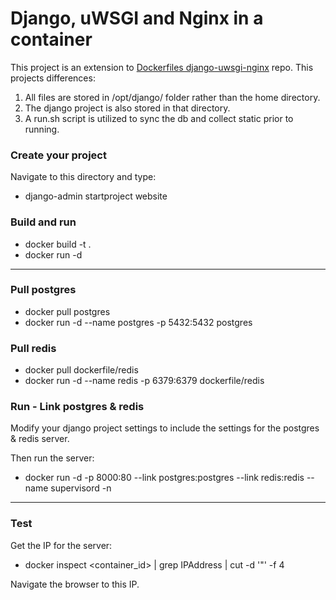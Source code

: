 # Django, uWSGI and Nginx in a container

This project is an extension to [Dockerfiles django-uwsgi-nginx](https://github.com/dockerfiles/django-uwsgi-nginx) repo. This projects differences:

1. All files are stored in /opt/django/ folder rather than the home directory.
2. The django project is also stored in that directory.
3. A run.sh script is utilized to sync the db and collect static prior to running.

### Create your project

Navigate to this directory and type:

* django-admin startproject website

### Build and run

* docker build -t <image-name> .
* docker run -d <image-name>

---

### Pull postgres

* docker pull postgres
* docker run -d --name postgres -p 5432:5432 postgres

### Pull redis

* docker pull dockerfile/redis
* docker run -d --name redis -p 6379:6379 dockerfile/redis

### Run - Link postgres & redis

Modify your django project settings to include the settings for the postgres & redis server. 

Then run the server:

* docker run -d -p 8000:80 --link postgres:postgres --link redis:redis --name <container-name> <image-name> supervisord -n

---

### Test

Get the IP for the server:

* docker inspect <container_id> | grep IPAddress | cut -d '"' -f 4

Navigate the browser to this IP.



